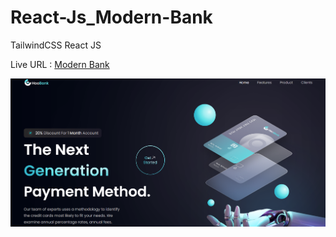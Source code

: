 # React-Js_Modern-Bank
 TailwindCSS React JS

Live URL : [Modern Bank](https://reactjs-modern-bank.netlify.app/#home)

![preview](./preview.png)
